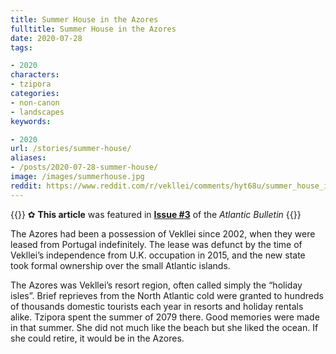 ```yaml
---
title: Summer House in the Azores
fulltitle: Summer House in the Azores
date: 2020-07-28
tags:

- 2020
characters:
- tzipora
categories:
- non-canon
- landscapes
keywords:

- 2020
url: /stories/summer-house/
aliases:
- /posts/2020-07-28-summer-house/
image: /images/summerhouse.jpg
reddit: https://www.reddit.com/r/vekllei/comments/hyt68u/summer_house_in_the_azores/
---
```

{{<note story>}}
✿ **This article** was featured in [**Issue #3**](/news/bulletin/2020/3) of the *Atlantic Bulletin*
{{</note>}}

The Azores had been a possession of Vekllei since 2002, when they were leased from Portugal indefinitely. The lease was defunct by the time of Vekllei’s independence from U.K. occupation in 2015, and the new state took formal ownership over the small Atlantic islands.

The Azores was Vekllei’s resort region, often called simply the “holiday isles”. Brief reprieves from the North Atlantic cold were granted to hundreds of thousands domestic tourists each year in resorts and holiday rentals alike. Tzipora spent the summer of 2079 there. Good memories were made in that summer. She did not much like the beach but she liked the ocean. If she could retire, it would be in the Azores.
